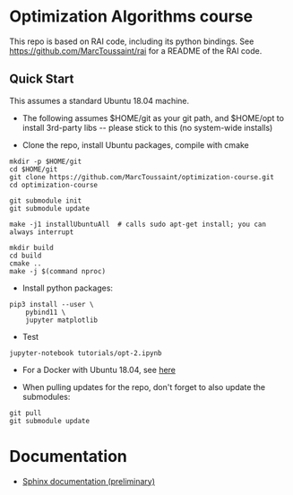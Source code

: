 # Optimization Algorithms course

This repo is based on RAI code, including its python bindings. See https://github.com/MarcToussaint/rai for a README of the RAI code.



## Quick Start

This assumes a standard Ubuntu 18.04 machine.

* The following assumes $HOME/git as your git path, and $HOME/opt
to install 3rd-party libs -- please stick to this (no system-wide installs)

* Clone the repo, install Ubuntu packages, compile with cmake
```
mkdir -p $HOME/git
cd $HOME/git
git clone https://github.com/MarcToussaint/optimization-course.git
cd optimization-course

git submodule init
git submodule update

make -j1 installUbuntuAll  # calls sudo apt-get install; you can always interrupt

mkdir build
cd build
cmake ..
make -j $(command nproc)
```

* Install python packages:
```
pip3 install --user \
	pybind11 \
	jupyter matplotlib
```

* Test
```
jupyter-notebook tutorials/opt-2.ipynb
```

* For a Docker with Ubuntu 18.04, see [here](https://github.com/MarcToussaint/rai-maintenance/tree/master/docker/full18)

* When pulling updates for the repo, don't forget to also update the submodules:
```
git pull
git submodule update
```


# Documentation

* [Sphinx documentation (preliminary)](https://marctoussaint.github.io/optimization-course/)
